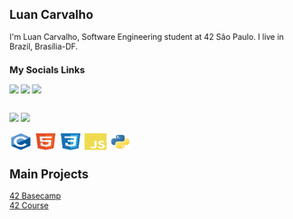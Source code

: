 ## Luan Carvalho
I'm Luan Carvalho, Software Engineering student at 42 São Paulo. I live in Brazil, Brasília-DF.

### My Socials Links
<a href="https://www.linkedin.com/in/luanldcarvalho/" target="_blank"><img src="https://img.shields.io/badge/-LinkedIn-%230077B5?style=for-the-badge&logo=linkedin&logoColor=white" target="_blank"></a>
<a href="https://www.instagram.com/luanldcarvalho/" target="_blank"><img src="https://img.shields.io/badge/-Instagram-%230077B5?style=for-the-badge&logo=instagram&logoColor=white" target="_blank"></a>
<a href="https://www.luancarvalho.com/" target="_blank"><img src="https://img.shields.io/badge/-About Me-%230077B5?style=for-the-badge&logo=web&logoColor=white" target="_blank"></a>

<div style="display: inline_block"><br>
<img height="180em" src="https://github-readme-stats-eight-theta.vercel.app/api?username=luanldcarvalho&show_icons=true&theme=merko&include_all_commits=true&count_private=true"/>
<img height="180em" src="https://github-readme-stats-eight-theta.vercel.app/api/top-langs/?username=luanldcarvalho&layout=compact&langs_count=8&theme=merko"/>
</div>
<div style="display: inline_block"><br>
  <img align="center" alt="C" height="30" width="40" src="https://raw.githubusercontent.com/devicons/devicon/master/icons/c/c-original.svg">
  <img align="center" alt="HTML" height="30" width="40" src="https://raw.githubusercontent.com/devicons/devicon/master/icons/html5/html5-original.svg">
  <img align="center" alt="CSS" height="30" width="40" src="https://raw.githubusercontent.com/devicons/devicon/master/icons/css3/css3-original.svg">
  <img align="center" alt="Js" height="30" width="40" src="https://raw.githubusercontent.com/devicons/devicon/master/icons/javascript/javascript-plain.svg">
  <img align="center" alt="Python" height="30" width="40" src="https://raw.githubusercontent.com/devicons/devicon/master/icons/python/python-original.svg">
</div>

## Main Projects
[42 Basecamp](https://github.com/luanldcarvalho/42Basecamp)<br>
[42 Course](https://github.com/luanldcarvalho/42)
